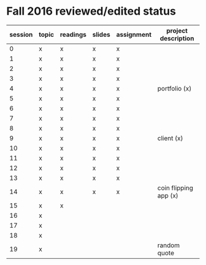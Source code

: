 # Fall 2016 reviewed/edited status

| session | topic | readings | slides | assignment | project description   |
| ------- | ----- | -------- | ------ | ---------- | --------------------- |
| 0       | x     | x        | x      | x          |                       |
| 1       | x     | x        | x      | x          |                       |
| 2       | x     | x        | x      | x          |                       |
| 3       | x     | x        | x      | x          |                       |
| 4       | x     | x        | x      | x          | portfolio (x)         |
| 5       | x     | x        | x      | x          |                       |
| 6       | x     | x        | x      | x          |                       |
| 7       | x     | x        | x      | x          |                       |
| 8       | x     | x        | x      | x          |                       |
| 9       | x     | x        | x      | x          | client (x)            |
| 10      | x     | x        | x      | x          |                       |
| 11      | x     | x        | x      | x          |                       |
| 12      | x     | x        | x      | x          |                       |
| 13      | x     | x        | x      | x          |                       |
| 14      | x     | x        | x      | x          | coin flipping app (x) |
| 15      | x     | x        |        |            |                       |
| 16      | x     |          |        |            |                       |
| 17      | x     |          |        |            |                       |
| 18      | x     |          |        |            |                       |
| 19      | x     |          |        |            | random quote          |
